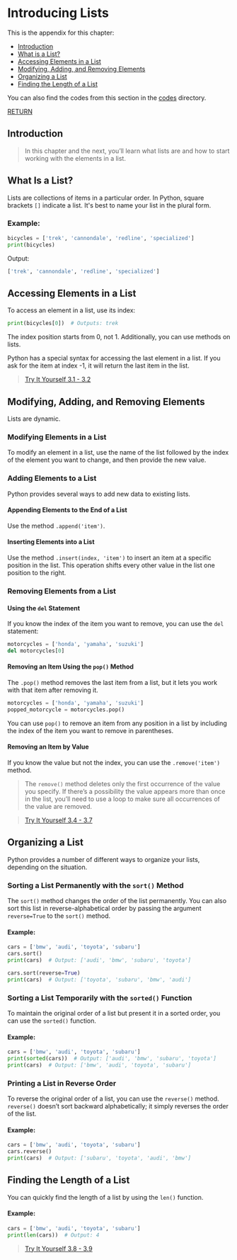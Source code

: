 # Introducing Lists

This is the appendix for this chapter:

- [Introduction](#introduction)
- [What is a List?](#what-is-a-list)
- [Accessing Elements in a List](#accessing-elements-in-a-list)
- [Modifying, Adding, and Removing Elements](#modifying-adding-and-removing-elements)
- [Organizing a List](#organizing-a-list)
- [Finding the Length of a List](#finding-the-length-of-a-list)

You can also find the codes from this section in the [codes](./codes) directory.  

[RETURN](./../../README.md)  

## Introduction

> In this chapter and the next, you’ll learn what lists are and how to start working with the elements in a list.

## What Is a List?

Lists are collections of items in a particular order. In Python, square brackets `[]` indicate a list. It's best to name your list in the plural form.

### Example:

```python
bicycles = ['trek', 'cannondale', 'redline', 'specialized']
print(bicycles)
```

Output:

```python
['trek', 'cannondale', 'redline', 'specialized']
```

## Accessing Elements in a List

To access an element in a list, use its index:

```python
print(bicycles[0])  # Outputs: trek
```

The index position starts from 0, not 1. Additionally, you can use methods on lists.

Python has a special syntax for accessing the last element in a list. If you ask for the item at index -1, it will return the last item in the list.

> [Try It Yourself 3.1 - 3.2](./codes/)

## Modifying, Adding, and Removing Elements

Lists are dynamic.

### Modifying Elements in a List

To modify an element in a list, use the name of the list followed by the index of the element you want to change, and then provide the new value.

### Adding Elements to a List

Python provides several ways to add new data to existing lists.

#### Appending Elements to the End of a List

Use the method `.append('item')`.

#### Inserting Elements into a List

Use the method `.insert(index, 'item')` to insert an item at a specific position in the list. This operation shifts every other value in the list one position to the right.

### Removing Elements from a List

#### Using the `del` Statement

If you know the index of the item you want to remove, you can use the `del` statement:

```python
motorcycles = ['honda', 'yamaha', 'suzuki']
del motorcycles[0]
```

#### Removing an Item Using the `pop()` Method

The `.pop()` method removes the last item from a list, but it lets you work with that item after removing it.

```python
motorcycles = ['honda', 'yamaha', 'suzuki']
popped_motorcycle = motorcycles.pop()
```

You can use `pop()` to remove an item from any position in a list by including the index of the item you want to remove in parentheses.

#### Removing an Item by Value

If you know the value but not the index, you can use the `.remove('item')` method.

> The `remove()` method deletes only the first occurrence of the value you specify. If there’s a possibility the value appears more than once in the list, you’ll need to use a loop to make sure all occurrences of the value are removed.

> [Try It Yourself 3.4 - 3.7](./codes/)

## Organizing a List

Python provides a number of different ways to organize your lists, depending on the situation.

### Sorting a List Permanently with the `sort()` Method

The `sort()` method changes the order of the list permanently. You can also sort this list in reverse-alphabetical order by passing the argument `reverse=True` to the `sort()` method.

#### Example:
```python
cars = ['bmw', 'audi', 'toyota', 'subaru']
cars.sort()
print(cars)  # Output: ['audi', 'bmw', 'subaru', 'toyota']

cars.sort(reverse=True)
print(cars)  # Output: ['toyota', 'subaru', 'bmw', 'audi']
```

### Sorting a List Temporarily with the `sorted()` Function

To maintain the original order of a list but present it in a sorted order, you can use the `sorted()` function.

#### Example:
```python
cars = ['bmw', 'audi', 'toyota', 'subaru']
print(sorted(cars))  # Output: ['audi', 'bmw', 'subaru', 'toyota']
print(cars)  # Output: ['bmw', 'audi', 'toyota', 'subaru']
```

### Printing a List in Reverse Order

To reverse the original order of a list, you can use the `reverse()` method. `reverse()` doesn’t sort backward alphabetically; it simply reverses the order of the list.

#### Example:
```python
cars = ['bmw', 'audi', 'toyota', 'subaru']
cars.reverse()
print(cars)  # Output: ['subaru', 'toyota', 'audi', 'bmw']
```

## Finding the Length of a List

You can quickly find the length of a list by using the `len()` function.

#### Example:
```python
cars = ['bmw', 'audi', 'toyota', 'subaru']
print(len(cars))  # Output: 4
```

> [Try It Yourself 3.8 - 3.9](./codes/)
